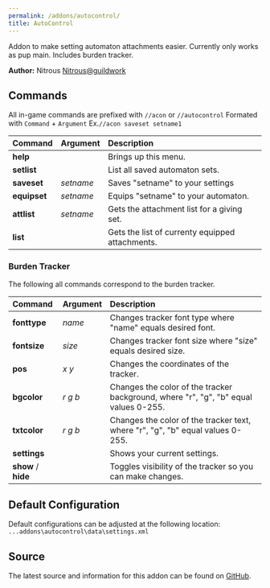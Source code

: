 ```yaml
---
permalink: /addons/autocontrol/
title: AutoControl
---
```


Addon to make setting automaton attachments easier. Currently only works as pup main. Includes burden tracker.

**Author:** Nitrous [Nitrous@guildwork](http://guildwork.com/users/ntrous24)

## Commands

All in-game commands are prefixed with `//acon` or `//autocontrol`
Formated with `Command` + `Argument` Ex.`//acon saveset setname1` 

|Command                |Argument                |Description|
|:---|:---|:---|
|**help**               |                        |Brings up this menu.|
|**setlist**            |                        |List all saved automaton sets.|
|**saveset**            |*setname*           |Saves "setname" to your settings|
|**equipset**           |*setname*           |Equips "setname" to your automaton.|
|**attlist**            |*setname*             |Gets the attachment list for a giving set.|
|**list**               |                        |Gets the list of currenty equipped attachments.|

### Burden Tracker

The following all commands correspond to the burden tracker.

|Command                |Argument                |Description|
|:---|:---|:---|
|**fonttype**           |*name*              |Changes tracker font type where "name" equals desired font.|
|**fontsize**           |*size*              |Changes tracker font size where "size" equals desired size.|
|**pos**                |*x* *y*             |Changes the coordinates of the tracker.|
|**bgcolor**            |*r* *g* *b*         |Changes the color of the tracker background, where "r", "g", "b" equal values 0-255.|
|**txtcolor**           |*r* *g* *b*         |Changes the color of the tracker text, where "r", "g", "b" equal values 0-255.|
|**settings**           |                        |Shows your current settings.|
|**show** / **hide**    |                        |Toggles visibility of the tracker so you can make changes.|

## Default Configuration

Default configurations can be adjusted at the following location: `...addons\autocontrol\data\settings.xml`

## Source
The latest source and information for this addon can be found on [GitHub](https://github.com/Windower/Lua/tree/live/addons/autocontrol).